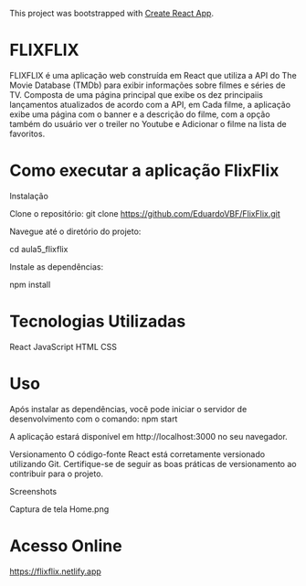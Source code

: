 This project was bootstrapped with [Create React App](https://github.com/facebook/create-react-app).

# FLIXFLIX
FLIXFLIX é uma aplicação web construída em React que utiliza a API do The Movie Database (TMDb) para exibir informações sobre filmes e séries de TV. Composta de uma página principal que exibe os dez principaiis lançamentos atualizados de acordo com a API, em Cada filme, a aplicação exibe uma página com o banner e a descrição do filme, com a opção também do usuário ver o treiler no Youtube e Adicionar o filme na lista de favoritos.

# Como executar a aplicação FlixFlix

Instalação

Clone o repositório:
git clone https://github.com/EduardoVBF/FlixFlix.git

Navegue até o diretório do projeto:

cd aula5_flixflix

Instale as dependências:

npm install

# Tecnologias Utilizadas
React
JavaScript
HTML
CSS

# Uso
Após instalar as dependências, você pode iniciar o servidor de desenvolvimento com o comando:
npm start

A aplicação estará disponível em http://localhost:3000 no seu navegador.

Versionamento
O código-fonte React está corretamente versionado utilizando Git. Certifique-se de seguir as boas práticas de versionamento ao contribuir para o projeto.

Screenshots

Captura de tela Home.png


# Acesso Online
https://flixflix.netlify.app

